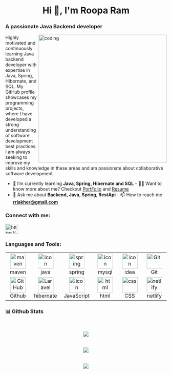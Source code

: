 <h1 align="center">Hi 👋, I'm Roopa Ram</h1>
<h3 align="left">A passionate Java Backend developer</h3>
<img
  align="right"
  alt="coding"
  width="400"
  src="https://camo.githubusercontent.com/5ddf73ad3a205111cf8c686f687fc216c2946a75005718c8da5b837ad9de78c9/68747470733a2f2f7468756d62732e6766796361742e636f6d2f4576696c4e657874446576696c666973682d736d616c6c2e676966"
/>

<p>
  Highly motivated and continuously learning Java backend developer with
  expertise in Java, Spring, Hibernate, and SQL. My GitHub profile showcases my
  programming projects, where I have developed a strong understanding of
  software development best practices. I am always seeking to improve my skills
  and knowledge in these areas and am passionate about collaborative software
  development.
</p>

- 🌱 I’m currently learning **Java, Spring, Hibernate and SQL** - 👨‍💻 Want to
know more about me? Checkout
<a href="https://rooparam01.github.io/">PortFolio</a> and
[Resume](https://drive.google.com/file/d/1pmCQ6PdU0i3kf-6fYFeCxWvNdCI0JIjD/view?usp=sharing)
- 💬 Ask me about **Backend, Java, Spring, RestApi** - 📫 How to reach me
**rrjakher@gmail.com**

<h3 align="left">Connect with me:</h3>
<p align="left">
  <a href="https://www.linkedin.com/in/roopa-ram-b5335613a/" target="blank"
    ><img
      align="center"
      src="https://raw.githubusercontent.com/rahuldkjain/github-profile-readme-generator/master/src/images/icons/Social/linked-in-alt.svg"
      alt="https://www.linkedin.com/in/roopa-ram-b5335613a/"
      height="30"
      width="40"
    />
  </a>
</p>

<h3 align="left">Languages and Tools:</h3>
<table>
  <tr>
    <td align="center" width="96">
      <img
        src="https://skillicons.dev/icons?i=maven"
        width="48"
        height="48"
        alt="maven"
      />
      <br />maven
    </td>
    <td align="center" width="96">
      <a href="#macropower-tech">
        <img
          src="https://techstack-generator.vercel.app/java-icon.svg"
          alt="icon"
          width="48"
          height="48"
        />
      </a>
      <br />java
    </td>
    <td align="center" width="96">
      <img
        src="https://skillicons.dev/icons?i=spring"
        width="48"
        height="48"
        alt="spring"
      />
      <br />spring
    </td>
    <td align="center" width="96">
      <a href="#macropower-tech">
        <img
          src="https://techstack-generator.vercel.app/mysql-icon.svg"
          alt="icon"
          width="48"
          height="48"
        />
      </a>
      <br />mysql
    </td>
    <td align="center" width="96">
      <img
        src="https://skillicons.dev/icons?i=idea"
        alt="icon"
        width="48"
        height="48"
      />
      <br />idea
    </td>
    <td align="center" width="96">
      <img
        src="https://user-images.githubusercontent.com/25181517/192108372-f71d70ac-7ae6-4c0d-8395-51d8870c2ef0.png"
        width="48"
        height="48"
        alt="Git"
      />
      <br />Git
    </td>
  </tr>

  <tr>
    <td align="center" width="96">
      <img
        src="https://skillicons.dev/icons?i=github"
        width="48"
        height="48"
        alt="GitHub"
      />
      <br />Github
    </td>
    <td align="center" width="96">
      <img
        src="https://skillicons.dev/icons?i=hibernate"
        width="48"
        height="48"
        alt="Laravel"
      />
      <br />hibernate
    </td>
    <td align="center" width="96">
      <img
        src="https://techstack-generator.vercel.app/js-icon.svg"
        alt="icon"
        width="48"
        height="48"
      />
      <br />JavaScript
    </td>
    <td align="center" width="96">
      <img
        src="https://skillicons.dev/icons?i=html"
        width="48"
        height="48"
        alt="html"
      />
      <br />html
    </td>
    <td align="center" width="96">
      <img
        src="https://skillicons.dev/icons?i=css"
        width="48"
        height="48"
        alt="css"
      />
      <br />CSS
    </td>
    <td align="center" width="96">
      <img
        src="https://skillicons.dev/icons?i=netlify"
        width="48"
        height="48"
        alt="netlify"
      />
      <br />netlify
    </td>
  </tr>
</table>

<h3>📊 Github Stats</h3>
<br />
<p align="center">
  <img
    align="center"
    src="https://github-readme-streak-stats.herokuapp.com/?user=rooparam01&theme=dark"
  />
  <br \ />
  <br />
  <br />
  <img
    align="center"
    src="https://github-readme-stats.vercel.app/api?username=rooparam01&show_icons=true&theme=dark"
  />
  <br />
  <br />
  <br />
  <img
    align="center"
    src="https://github-profile-trophy.vercel.app/?username=rooparam01&theme=monokai&row=1&column=4"
  />
</p>

